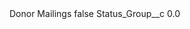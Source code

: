 <?xml version="1.0" encoding="UTF-8"?>
<CustomMetadata xmlns="http://soap.sforce.com/2006/04/metadata" xmlns:xsi="http://www.w3.org/2001/XMLSchema-instance" xmlns:xsd="http://www.w3.org/2001/XMLSchema">
    <label>Donor Mailings</label>
    <protected>false</protected>
    <values>
        <field>Status_Group__c</field>
        <value xsi:type="xsd:double">0.0</value>
    </values>
</CustomMetadata>
